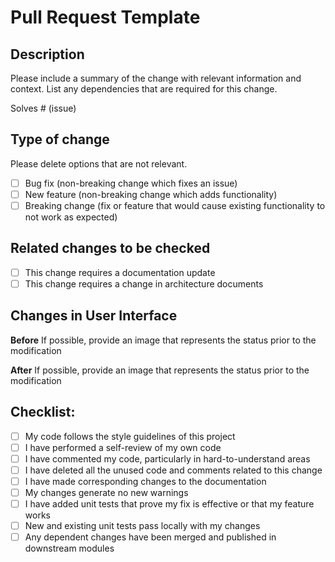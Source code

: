 # Pull Request Template

## Description

Please include a summary of the change with relevant information and context. List any dependencies that are required for this change.

Solves # (issue)

## Type of change

Please delete options that are not relevant.

- [ ] Bug fix (non-breaking change which fixes an issue)
- [ ] New feature (non-breaking change which adds functionality)
- [ ] Breaking change (fix or feature that would cause existing functionality to not work as expected)

## Related changes to be checked

- [ ] This change requires a documentation update
- [ ] This change requires a change in architecture documents

## Changes in User Interface

**Before**
If possible, provide an image that represents the status prior to the modification

**After**
If possible, provide an image that represents the status prior to the modification


## Checklist:

- [ ] My code follows the style guidelines of this project
- [ ] I have performed a self-review of my own code
- [ ] I have commented my code, particularly in hard-to-understand areas
- [ ] I have deleted all the unused code and comments related to this change
- [ ] I have made corresponding changes to the documentation
- [ ] My changes generate no new warnings
- [ ] I have added unit tests that prove my fix is effective or that my feature works
- [ ] New and existing unit tests pass locally with my changes
- [ ] Any dependent changes have been merged and published in downstream modules
